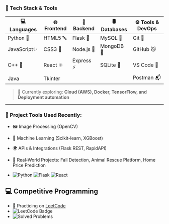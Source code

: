 ### 🚀 Tech Stack & Tools

| 💻 Languages | 🌐 Frontend | 🧠 Backend | 🛢️ Databases | ⚙️ Tools & DevOps |
|-------------|-------------|------------|----------------|------------------|
| Python 🐍   | HTML5 🔤     | Flask 🍶    | MySQL 🐬        | Git 🔧           |
| JavaScript✨ | CSS3 🎨     | Node.js 🌲  | MongoDB 🍃      | GitHub 🐱        |
| C++ 🚀       | React ⚛️     | Express ⚡  | SQLite 📁       | VS Code 🧠       |
|  Java        |  Tkinter       |            |                | Postman 📬       |

> 🌟 Currently exploring: **Cloud (AWS), Docker, TensorFlow, and Deployment automation**

---

### 🔧 Project Tools Used Recently:
- 🖼️ Image Processing (OpenCV)
- 🤖 Machine Learning (Scikit-learn, XGBoost)
- 🌍 APIs & Integrations (Flask REST, RapidAPI)
- 🐾 Real-World Projects: Fall Detection, Animal Rescue Platform, Home Price Prediction

- ![Python](https://img.shields.io/badge/Python-3776AB?style=flat&logo=python&logoColor=white)
![Flask](https://img.shields.io/badge/Flask-000?style=flat&logo=flask)
![React](https://img.shields.io/badge/React-61DAFB?style=flat&logo=react&logoColor=black)


## 💻 Competitive Programming

- 🧠 Practicing on [LeetCode](https://leetcode.com/Ayushhh_104/)
- ![LeetCode Badge](https://img.shields.io/badge/LeetCode-Active-brightgreen?logo=leetcode)
- ![Solved Problems](https://leetcard.jacoblin.cool/Ayushhh_104)


